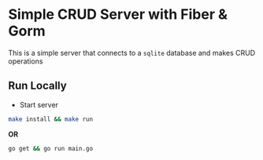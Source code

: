 # Simple CRUD Server with Fiber & Gorm

This is a simple server that connects to a `sqlite` database and makes CRUD operations

## Run Locally

- Start server

```bash
make install && make run
```

**OR**

```bash
go get && go run main.go
```
